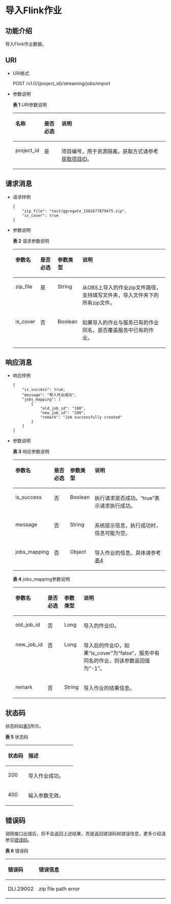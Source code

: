 # 导入Flink作业<a name="dli_02_0255"></a>

## 功能介绍<a name="s89ff8bc59cba4c3b94dc17e85c8fa1ea"></a>

导入Flink作业数据。

## URI<a name="sef21e3efc2a44a84a03adad33a1ae006"></a>

-   URI格式

    POST /v1.0/\{project\_id\}/streaming/jobs/import

-   参数说明

    **表 1**  URI参数说明

    <a name="t219b031199884ac1bb9e91158ddc9efb"></a>
    <table><thead align="left"><tr id="r04005eeda24e4db9b06516450d4d56af"><th class="cellrowborder" valign="top" width="12.58%" id="mcps1.2.4.1.1"><p id="a80847df5e5dc448caa46a2ff258fa2c4"><a name="a80847df5e5dc448caa46a2ff258fa2c4"></a><a name="a80847df5e5dc448caa46a2ff258fa2c4"></a>名称</p>
    </th>
    <th class="cellrowborder" valign="top" width="11.87%" id="mcps1.2.4.1.2"><p id="af54fc16087b049c98f748c1a2faace17"><a name="af54fc16087b049c98f748c1a2faace17"></a><a name="af54fc16087b049c98f748c1a2faace17"></a>是否必选</p>
    </th>
    <th class="cellrowborder" valign="top" width="75.55%" id="mcps1.2.4.1.3"><p id="a484a3e0ce14846799c727ccbd4075d6c"><a name="a484a3e0ce14846799c727ccbd4075d6c"></a><a name="a484a3e0ce14846799c727ccbd4075d6c"></a>说明</p>
    </th>
    </tr>
    </thead>
    <tbody><tr id="r8022e11be3f54ad290cf8c848a56a550"><td class="cellrowborder" valign="top" width="12.58%" headers="mcps1.2.4.1.1 "><p id="p1262440203315"><a name="p1262440203315"></a><a name="p1262440203315"></a>project_id</p>
    </td>
    <td class="cellrowborder" valign="top" width="11.87%" headers="mcps1.2.4.1.2 "><p id="p1016041415356"><a name="p1016041415356"></a><a name="p1016041415356"></a>是</p>
    </td>
    <td class="cellrowborder" valign="top" width="75.55%" headers="mcps1.2.4.1.3 "><p id="p1768719515356"><a name="p1768719515356"></a><a name="p1768719515356"></a>项目编号，用于资源隔离。获取方式请参考<a href="获取项目ID.md">获取项目ID</a>。</p>
    </td>
    </tr>
    </tbody>
    </table>


## 请求消息<a name="s3afece1037ea4f62aeffb3db49b97f70"></a>

-   请求样例

    ```
    {
        "zip_file": "test/ggregate_1582677879475.zip",
        "is_cover": true
    }
    ```

-   参数说明

    **表 2**  请求参数说明

    <a name="table11209133616498"></a>
    <table><thead align="left"><tr id="row1621093613496"><th class="cellrowborder" valign="top" width="15.58%" id="mcps1.2.5.1.1"><p id="p82102036194919"><a name="p82102036194919"></a><a name="p82102036194919"></a>参数名</p>
    </th>
    <th class="cellrowborder" valign="top" width="11.82%" id="mcps1.2.5.1.2"><p id="p17210143634912"><a name="p17210143634912"></a><a name="p17210143634912"></a>是否必选</p>
    </th>
    <th class="cellrowborder" valign="top" width="12.83%" id="mcps1.2.5.1.3"><p id="p15210436174916"><a name="p15210436174916"></a><a name="p15210436174916"></a>参数类型</p>
    </th>
    <th class="cellrowborder" valign="top" width="59.77%" id="mcps1.2.5.1.4"><p id="p62101436144911"><a name="p62101436144911"></a><a name="p62101436144911"></a>说明</p>
    </th>
    </tr>
    </thead>
    <tbody><tr id="row9210193614919"><td class="cellrowborder" valign="top" width="15.58%" headers="mcps1.2.5.1.1 "><p id="p122101936164915"><a name="p122101936164915"></a><a name="p122101936164915"></a><span>zip_file</span></p>
    </td>
    <td class="cellrowborder" valign="top" width="11.82%" headers="mcps1.2.5.1.2 "><p id="p12107369490"><a name="p12107369490"></a><a name="p12107369490"></a>是</p>
    </td>
    <td class="cellrowborder" valign="top" width="12.83%" headers="mcps1.2.5.1.3 "><p id="p14210736184920"><a name="p14210736184920"></a><a name="p14210736184920"></a>String</p>
    </td>
    <td class="cellrowborder" valign="top" width="59.77%" headers="mcps1.2.5.1.4 "><p id="p14949172263716"><a name="p14949172263716"></a><a name="p14949172263716"></a>从OBS上导入的作业zip文件路径，支持填写文件夹，导入文件夹下的所有zip文件。</p>
    </td>
    </tr>
    <tr id="row68519283358"><td class="cellrowborder" valign="top" width="15.58%" headers="mcps1.2.5.1.1 "><p id="p58539281359"><a name="p58539281359"></a><a name="p58539281359"></a><span>is_cover</span></p>
    </td>
    <td class="cellrowborder" valign="top" width="11.82%" headers="mcps1.2.5.1.2 "><p id="p128531028143515"><a name="p128531028143515"></a><a name="p128531028143515"></a>否</p>
    </td>
    <td class="cellrowborder" valign="top" width="12.83%" headers="mcps1.2.5.1.3 "><p id="p20853112863510"><a name="p20853112863510"></a><a name="p20853112863510"></a>Boolean</p>
    </td>
    <td class="cellrowborder" valign="top" width="59.77%" headers="mcps1.2.5.1.4 "><p id="p4149102623818"><a name="p4149102623818"></a><a name="p4149102623818"></a>如果导入的作业与服务已有的作业同名，是否覆盖服务中已有的作业。</p>
    </td>
    </tr>
    </tbody>
    </table>


## 响应消息<a name="se2bf80cdb76541308f69f258ea4b1bd6"></a>

-   响应样例

    ```
    {
        "is_success": true,
        "message": "导入作业成功",
        "jobs_mapping": [
            {
                "old_job_id": "100",
                "new_job_id": "200",
                "remark": "Job successfully created"
            }
        ]
    }
    ```

-   参数说明

    **表 3**  响应参数说明

    <a name="t5995d65f65ba4ebca8606202112b407e"></a>
    <table><thead align="left"><tr id="ra7acea51e4b4437e917d21fe99f130a3"><th class="cellrowborder" valign="top" width="14.84%" id="mcps1.2.5.1.1"><p id="a5af940f2267747ef871c67c86a0be82e"><a name="a5af940f2267747ef871c67c86a0be82e"></a><a name="a5af940f2267747ef871c67c86a0be82e"></a>参数名</p>
    </th>
    <th class="cellrowborder" valign="top" width="12.47%" id="mcps1.2.5.1.2"><p id="abcfbd3a651704d539626f3a41cc744f5"><a name="abcfbd3a651704d539626f3a41cc744f5"></a><a name="abcfbd3a651704d539626f3a41cc744f5"></a>是否必选</p>
    </th>
    <th class="cellrowborder" valign="top" width="11.51%" id="mcps1.2.5.1.3"><p id="a2351d8d266444ad3ad1c09540d6d81cc"><a name="a2351d8d266444ad3ad1c09540d6d81cc"></a><a name="a2351d8d266444ad3ad1c09540d6d81cc"></a>参数类型</p>
    </th>
    <th class="cellrowborder" valign="top" width="61.18%" id="mcps1.2.5.1.4"><p id="af7ea6a3f59844bdf99d51e90d570be4c"><a name="af7ea6a3f59844bdf99d51e90d570be4c"></a><a name="af7ea6a3f59844bdf99d51e90d570be4c"></a>说明</p>
    </th>
    </tr>
    </thead>
    <tbody><tr id="rca1bdb55f4dc497ca8fee7537232f274"><td class="cellrowborder" valign="top" width="14.84%" headers="mcps1.2.5.1.1 "><p id="p1045315113248"><a name="p1045315113248"></a><a name="p1045315113248"></a>is_success</p>
    </td>
    <td class="cellrowborder" valign="top" width="12.47%" headers="mcps1.2.5.1.2 "><p id="p15453131112419"><a name="p15453131112419"></a><a name="p15453131112419"></a>否</p>
    </td>
    <td class="cellrowborder" valign="top" width="11.51%" headers="mcps1.2.5.1.3 "><p id="p6453411132414"><a name="p6453411132414"></a><a name="p6453411132414"></a>Boolean</p>
    </td>
    <td class="cellrowborder" valign="top" width="61.18%" headers="mcps1.2.5.1.4 "><p id="p05081222182420"><a name="p05081222182420"></a><a name="p05081222182420"></a>执行请求是否成功。“true”表示请求执行成功。</p>
    </td>
    </tr>
    <tr id="r3900d023a26e45dea9a0ad9dd60d8ab1"><td class="cellrowborder" valign="top" width="14.84%" headers="mcps1.2.5.1.1 "><p id="p645351113242"><a name="p645351113242"></a><a name="p645351113242"></a>message</p>
    </td>
    <td class="cellrowborder" valign="top" width="12.47%" headers="mcps1.2.5.1.2 "><p id="p1445410112249"><a name="p1445410112249"></a><a name="p1445410112249"></a>否</p>
    </td>
    <td class="cellrowborder" valign="top" width="11.51%" headers="mcps1.2.5.1.3 "><p id="p1845441117241"><a name="p1845441117241"></a><a name="p1845441117241"></a>String</p>
    </td>
    <td class="cellrowborder" valign="top" width="61.18%" headers="mcps1.2.5.1.4 "><p id="p1573323415243"><a name="p1573323415243"></a><a name="p1573323415243"></a>系统提示信息，执行成功时，信息可能为空。</p>
    </td>
    </tr>
    <tr id="row21031568411"><td class="cellrowborder" valign="top" width="14.84%" headers="mcps1.2.5.1.1 "><p id="p81041556174120"><a name="p81041556174120"></a><a name="p81041556174120"></a>jobs_mapping</p>
    </td>
    <td class="cellrowborder" valign="top" width="12.47%" headers="mcps1.2.5.1.2 "><p id="p2010413566417"><a name="p2010413566417"></a><a name="p2010413566417"></a>否</p>
    </td>
    <td class="cellrowborder" valign="top" width="11.51%" headers="mcps1.2.5.1.3 "><p id="p1410420561419"><a name="p1410420561419"></a><a name="p1410420561419"></a>Object</p>
    </td>
    <td class="cellrowborder" valign="top" width="61.18%" headers="mcps1.2.5.1.4 "><p id="p14377242175215"><a name="p14377242175215"></a><a name="p14377242175215"></a>导入作业的信息。具体请参考<a href="#table9244145865320">表4</a></p>
    </td>
    </tr>
    </tbody>
    </table>

    **表 4**  jobs\_mapping参数说明

    <a name="table9244145865320"></a>
    <table><thead align="left"><tr id="row32441958175310"><th class="cellrowborder" valign="top" width="14.84%" id="mcps1.2.5.1.1"><p id="p132441258165315"><a name="p132441258165315"></a><a name="p132441258165315"></a>参数名</p>
    </th>
    <th class="cellrowborder" valign="top" width="12.47%" id="mcps1.2.5.1.2"><p id="p82441458105311"><a name="p82441458105311"></a><a name="p82441458105311"></a>是否必选</p>
    </th>
    <th class="cellrowborder" valign="top" width="11.51%" id="mcps1.2.5.1.3"><p id="p12245125819538"><a name="p12245125819538"></a><a name="p12245125819538"></a>参数类型</p>
    </th>
    <th class="cellrowborder" valign="top" width="61.18%" id="mcps1.2.5.1.4"><p id="p5245145815313"><a name="p5245145815313"></a><a name="p5245145815313"></a>说明</p>
    </th>
    </tr>
    </thead>
    <tbody><tr id="row1524565845316"><td class="cellrowborder" valign="top" width="14.84%" headers="mcps1.2.5.1.1 "><p id="p17245258105319"><a name="p17245258105319"></a><a name="p17245258105319"></a><span>old_job_id</span></p>
    </td>
    <td class="cellrowborder" valign="top" width="12.47%" headers="mcps1.2.5.1.2 "><p id="p11245175814535"><a name="p11245175814535"></a><a name="p11245175814535"></a>否</p>
    </td>
    <td class="cellrowborder" valign="top" width="11.51%" headers="mcps1.2.5.1.3 "><p id="p82451580539"><a name="p82451580539"></a><a name="p82451580539"></a>Long</p>
    </td>
    <td class="cellrowborder" valign="top" width="61.18%" headers="mcps1.2.5.1.4 "><p id="p8245115819538"><a name="p8245115819538"></a><a name="p8245115819538"></a>导入的作业ID。</p>
    </td>
    </tr>
    <tr id="row3245358175318"><td class="cellrowborder" valign="top" width="14.84%" headers="mcps1.2.5.1.1 "><p id="p124565819534"><a name="p124565819534"></a><a name="p124565819534"></a><span>new_job_id</span></p>
    </td>
    <td class="cellrowborder" valign="top" width="12.47%" headers="mcps1.2.5.1.2 "><p id="p324514582536"><a name="p324514582536"></a><a name="p324514582536"></a>否</p>
    </td>
    <td class="cellrowborder" valign="top" width="11.51%" headers="mcps1.2.5.1.3 "><p id="p524545815318"><a name="p524545815318"></a><a name="p524545815318"></a>Long</p>
    </td>
    <td class="cellrowborder" valign="top" width="61.18%" headers="mcps1.2.5.1.4 "><p id="p19245658205316"><a name="p19245658205316"></a><a name="p19245658205316"></a>导入后的作业ID，如果<span class="parmname" id="parmname8294192015578"><a name="parmname8294192015578"></a><a name="parmname8294192015578"></a>“is_cover”</span>为<span class="parmvalue" id="parmvalue1275715333573"><a name="parmvalue1275715333573"></a><a name="parmvalue1275715333573"></a>“false”</span>，服务中有同名的作业，则该参数返回值为<span class="parmvalue" id="parmvalue92971311105810"><a name="parmvalue92971311105810"></a><a name="parmvalue92971311105810"></a>“-1”</span>。</p>
    </td>
    </tr>
    <tr id="row6245175835318"><td class="cellrowborder" valign="top" width="14.84%" headers="mcps1.2.5.1.1 "><p id="p19245155885319"><a name="p19245155885319"></a><a name="p19245155885319"></a><span>remark</span></p>
    </td>
    <td class="cellrowborder" valign="top" width="12.47%" headers="mcps1.2.5.1.2 "><p id="p124575814531"><a name="p124575814531"></a><a name="p124575814531"></a>否</p>
    </td>
    <td class="cellrowborder" valign="top" width="11.51%" headers="mcps1.2.5.1.3 "><p id="p32461858135316"><a name="p32461858135316"></a><a name="p32461858135316"></a>String</p>
    </td>
    <td class="cellrowborder" valign="top" width="61.18%" headers="mcps1.2.5.1.4 "><p id="p0246115805311"><a name="p0246115805311"></a><a name="p0246115805311"></a>导入作业的结果信息。</p>
    </td>
    </tr>
    </tbody>
    </table>


## 状态码<a name="s1b495ba11cd9411c9ad2ee50103334a7"></a>

状态码如[表5](#t43c1f1c0ba344f4cbcb270953d9cca2a)所示。

**表 5**  状态码

<a name="t43c1f1c0ba344f4cbcb270953d9cca2a"></a>
<table><thead align="left"><tr id="r2ad0f008ce2248a1800a3e8b77226a56"><th class="cellrowborder" valign="top" width="30%" id="mcps1.2.3.1.1"><p id="afa33b7f5b0ac4d008ebcf6493f629b24"><a name="afa33b7f5b0ac4d008ebcf6493f629b24"></a><a name="afa33b7f5b0ac4d008ebcf6493f629b24"></a>状态码</p>
</th>
<th class="cellrowborder" valign="top" width="70%" id="mcps1.2.3.1.2"><p id="af801170b350b4f8ba3b575c7ddb8b13e"><a name="af801170b350b4f8ba3b575c7ddb8b13e"></a><a name="af801170b350b4f8ba3b575c7ddb8b13e"></a>描述</p>
</th>
</tr>
</thead>
<tbody><tr id="r0b449b1d3b8c498ea3e6cce16c80a14c"><td class="cellrowborder" valign="top" width="30%" headers="mcps1.2.3.1.1 "><p id="a8c63a97e3bad402ebaead0bd99cad632"><a name="a8c63a97e3bad402ebaead0bd99cad632"></a><a name="a8c63a97e3bad402ebaead0bd99cad632"></a>200</p>
</td>
<td class="cellrowborder" valign="top" width="70%" headers="mcps1.2.3.1.2 "><p id="af86844c7bb364c48b6300df1af164af2"><a name="af86844c7bb364c48b6300df1af164af2"></a><a name="af86844c7bb364c48b6300df1af164af2"></a>导入作业成功。</p>
</td>
</tr>
<tr id="row1232118139110"><td class="cellrowborder" valign="top" width="30%" headers="mcps1.2.3.1.1 "><p id="p14321113711"><a name="p14321113711"></a><a name="p14321113711"></a>400</p>
</td>
<td class="cellrowborder" valign="top" width="70%" headers="mcps1.2.3.1.2 "><p id="p1832191314113"><a name="p1832191314113"></a><a name="p1832191314113"></a>输入参数无效。</p>
</td>
</tr>
</tbody>
</table>

## 错误码<a name="section13596141025715"></a>

调用接口出错后，将不会返回上述结果，而是返回错误码和错误信息，更多介绍请参见[错误码](错误码.md)。

**表 6**  错误码

<a name="zh-cn_topic_0207595520_table847819307387"></a>
<table><thead align="left"><tr id="zh-cn_topic_0207595520_row2479163016383"><th class="cellrowborder" valign="top" width="16.29%" id="mcps1.2.3.1.1"><p id="zh-cn_topic_0207595520_p114796309389"><a name="zh-cn_topic_0207595520_p114796309389"></a><a name="zh-cn_topic_0207595520_p114796309389"></a>错误码</p>
</th>
<th class="cellrowborder" valign="top" width="83.71%" id="mcps1.2.3.1.2"><p id="zh-cn_topic_0207595520_p1647973053817"><a name="zh-cn_topic_0207595520_p1647973053817"></a><a name="zh-cn_topic_0207595520_p1647973053817"></a>错误信息</p>
</th>
</tr>
</thead>
<tbody><tr id="zh-cn_topic_0207595520_row1047920308387"><td class="cellrowborder" valign="top" width="16.29%" headers="mcps1.2.3.1.1 "><p id="p1023204255910"><a name="p1023204255910"></a><a name="p1023204255910"></a>DLI.29002</p>
</td>
<td class="cellrowborder" valign="top" width="83.71%" headers="mcps1.2.3.1.2 "><p id="p932113202"><a name="p932113202"></a><a name="p932113202"></a>zip file path error</p>
</td>
</tr>
</tbody>
</table>

